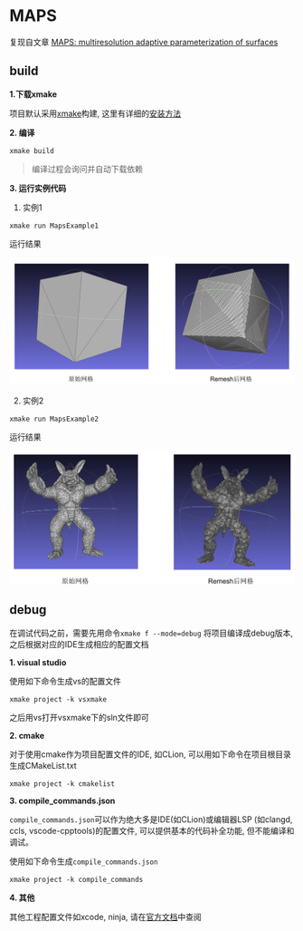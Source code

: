# MAPS

复现自文章
[MAPS: multiresolution adaptive parameterization of surfaces](http://dpd.cs.princeton.edu/Papers/sig98.pdf)

## build

**1.下载xmake**

项目默认采用[xmake](https://xmake.io/)构建,
这里有详细的[安装方法](https://xmake.io/#/guide/installation)

**2. 编译**

``` shell
xmake build
```

> 编译过程会询问并自动下载依赖

**3. 运行实例代码**

1. 实例1

```
xmake run MapsExample1
```

运行结果

![exmaple1](./example1.png)

2. 实例2

```
xmake run MapsExample2
```

运行结果

![exmaple2](./example2.png)

## debug

在调试代码之前，需要先用命令`xmake f --mode=debug` 将项目编译成debug版本,
之后根据对应的IDE生成相应的配置文档

**1. visual studio**

使用如下命令生成vs的配置文件

```shell
xmake project -k vsxmake
```

之后用vs打开vsxmake下的sln文件即可

**2. cmake**

对于使用cmake作为项目配置文件的IDE, 如CLion, 可以用如下命令在项目根目录生成CMakeList.txt

```shell
xmake project -k cmakelist
```

**3. compile_commands.json**

`compile_commands.json`可以作为绝大多是IDE(如CLion)或编辑器LSP
(如clangd, ccls, vscode-cpptools)的配置文件, 可以提供基本的代码补全功能, 但不能编译和调试。

使用如下命令生成`compile_commands.json`

```shell
xmake project -k compile_commands
```

**4. 其他**

其他工程配置文件如xcode, ninja,
请在[官方文档](https://xmake.io/#/plugin/builtin_plugins?id=generate-ide-project-files)中查阅


